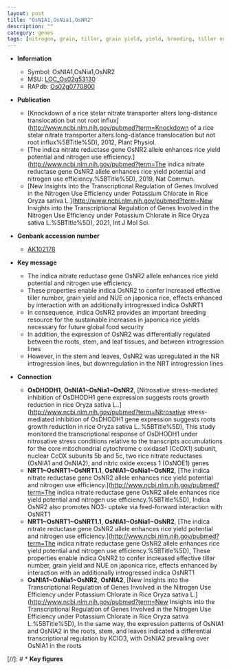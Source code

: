 ```yaml
---
layout: post
title: "OsNIA1,OsNia1,OsNR2"
description: ""
category: genes
tags: [nitrogen, grain, tiller, grain yield, yield, breeding, tiller number, nitrate, leaf, stem]
---
```


* **Information**  
    + Symbol: OsNIA1,OsNia1,OsNR2  
    + MSU: [LOC_Os02g53130](http://rice.plantbiology.msu.edu/cgi-bin/ORF_infopage.cgi?orf=LOC_Os02g53130)  
    + RAPdb: [Os02g0770800](http://rapdb.dna.affrc.go.jp/viewer/gbrowse_details/irgsp1?name=Os02g0770800)  

* **Publication**  
    + [Knockdown of a rice stelar nitrate transporter alters long-distance translocation but not root influx](http://www.ncbi.nlm.nih.gov/pubmed?term=Knockdown of a rice stelar nitrate transporter alters long-distance translocation but not root influx%5BTitle%5D), 2012, Plant Physiol.
    + [The indica nitrate reductase gene OsNR2 allele enhances rice yield potential and nitrogen use efficiency.](http://www.ncbi.nlm.nih.gov/pubmed?term=The indica nitrate reductase gene OsNR2 allele enhances rice yield potential and nitrogen use efficiency.%5BTitle%5D), 2019, Nat Commun.
    + [New Insights into the Transcriptional Regulation of Genes Involved in the Nitrogen Use Efficiency under Potassium Chlorate in Rice  Oryza sativa L.](http://www.ncbi.nlm.nih.gov/pubmed?term=New Insights into the Transcriptional Regulation of Genes Involved in the Nitrogen Use Efficiency under Potassium Chlorate in Rice  Oryza sativa L.%5BTitle%5D), 2021, Int J Mol Sci.

* **Genbank accession number**  
    + [AK102178](http://www.ncbi.nlm.nih.gov/nuccore/AK102178)

* **Key message**  
    + The indica nitrate reductase gene OsNR2 allele enhances rice yield potential and nitrogen use efficiency.
    + These properties enable indica OsNR2 to confer increased effective tiller number, grain yield and NUE on japonica rice, effects enhanced by interaction with an additionally introgressed indica OsNRT1
    + In consequence, indica OsNR2 provides an important breeding resource for the sustainable increases in japonica rice yields necessary for future global food security
    + In addition, the expression of OsNR2 was differentially regulated between the roots, stem, and leaf tissues, and between introgression lines
    + However, in the stem and leaves, OsNR2 was upregulated in the NR introgression lines, but downregulation in the NRT introgression lines

* **Connection**  
    + __OsDHODH1__, __OsNIA1~OsNia1~OsNR2__, [Nitrosative stress-mediated inhibition of OsDHODH1 gene expression suggests roots growth reduction in rice Oryza sativa L..](http://www.ncbi.nlm.nih.gov/pubmed?term=Nitrosative stress-mediated inhibition of OsDHODH1 gene expression suggests roots growth reduction in rice Oryza sativa L..%5BTitle%5D), This study monitored the transcriptional response of OsDHODH1 under nitrosative stress conditions relative to the transcripts accumulations for the core mitochondrial cytochrome c oxidase1 (CcOX1) subunit, nuclear CcOX subunits 5b and 5c, two rice nitrate reductases (OsNIA1 and OsNIA2), and nitric oxide excess 1 (OsNOE1) genes
    + __NRT1~OsNRT1~OsNRT1.1__, __OsNIA1~OsNia1~OsNR2__, [The indica nitrate reductase gene OsNR2 allele enhances rice yield potential and nitrogen use efficiency.](http://www.ncbi.nlm.nih.gov/pubmed?term=The indica nitrate reductase gene OsNR2 allele enhances rice yield potential and nitrogen use efficiency.%5BTitle%5D),  Indica OsNR2 also promotes NO3- uptake via feed-forward interaction with OsNRT1
    + __NRT1~OsNRT1~OsNRT1.1__, __OsNIA1~OsNia1~OsNR2__, [The indica nitrate reductase gene OsNR2 allele enhances rice yield potential and nitrogen use efficiency.](http://www.ncbi.nlm.nih.gov/pubmed?term=The indica nitrate reductase gene OsNR2 allele enhances rice yield potential and nitrogen use efficiency.%5BTitle%5D),  These properties enable indica OsNR2 to confer increased effective tiller number, grain yield and NUE on japonica rice, effects enhanced by interaction with an additionally introgressed indica OsNRT1
    + __OsNIA1~OsNia1~OsNR2__, __OsNIA2__, [New Insights into the Transcriptional Regulation of Genes Involved in the Nitrogen Use Efficiency under Potassium Chlorate in Rice  Oryza sativa L.](http://www.ncbi.nlm.nih.gov/pubmed?term=New Insights into the Transcriptional Regulation of Genes Involved in the Nitrogen Use Efficiency under Potassium Chlorate in Rice  Oryza sativa L.%5BTitle%5D),  In the same way, the expression patterns of OsNIA1 and OsNIA2 in the roots, stem, and leaves indicated a differential transcriptional regulation by KClO3, with OsNIA2 prevailing over OsNIA1 in the roots

[//]: # * **Key figures**  



